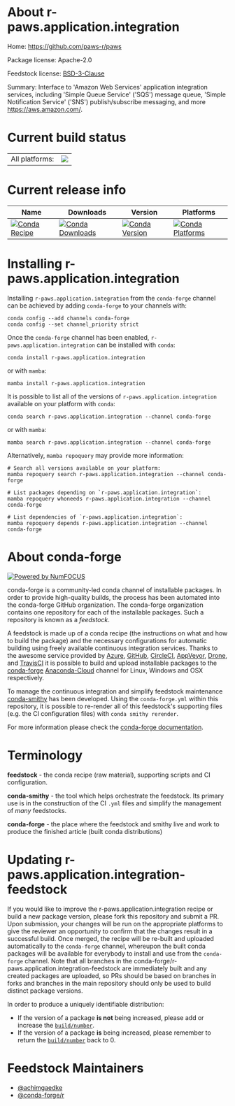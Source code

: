 About r-paws.application.integration
====================================

Home: https://github.com/paws-r/paws

Package license: Apache-2.0

Feedstock license: [BSD-3-Clause](https://github.com/conda-forge/r-paws.application.integration-feedstock/blob/main/LICENSE.txt)

Summary: Interface to 'Amazon Web Services' application integration services, including 'Simple Queue Service' ('SQS') message queue, 'Simple Notification Service' ('SNS') publish/subscribe messaging, and more <https://aws.amazon.com/>.

Current build status
====================


<table><tr><td>All platforms:</td>
    <td>
      <a href="https://dev.azure.com/conda-forge/feedstock-builds/_build/latest?definitionId=14243&branchName=main">
        <img src="https://dev.azure.com/conda-forge/feedstock-builds/_apis/build/status/r-paws.application.integration-feedstock?branchName=main">
      </a>
    </td>
  </tr>
</table>

Current release info
====================

| Name | Downloads | Version | Platforms |
| --- | --- | --- | --- |
| [![Conda Recipe](https://img.shields.io/badge/recipe-r--paws.application.integration-green.svg)](https://anaconda.org/conda-forge/r-paws.application.integration) | [![Conda Downloads](https://img.shields.io/conda/dn/conda-forge/r-paws.application.integration.svg)](https://anaconda.org/conda-forge/r-paws.application.integration) | [![Conda Version](https://img.shields.io/conda/vn/conda-forge/r-paws.application.integration.svg)](https://anaconda.org/conda-forge/r-paws.application.integration) | [![Conda Platforms](https://img.shields.io/conda/pn/conda-forge/r-paws.application.integration.svg)](https://anaconda.org/conda-forge/r-paws.application.integration) |

Installing r-paws.application.integration
=========================================

Installing `r-paws.application.integration` from the `conda-forge` channel can be achieved by adding `conda-forge` to your channels with:

```
conda config --add channels conda-forge
conda config --set channel_priority strict
```

Once the `conda-forge` channel has been enabled, `r-paws.application.integration` can be installed with `conda`:

```
conda install r-paws.application.integration
```

or with `mamba`:

```
mamba install r-paws.application.integration
```

It is possible to list all of the versions of `r-paws.application.integration` available on your platform with `conda`:

```
conda search r-paws.application.integration --channel conda-forge
```

or with `mamba`:

```
mamba search r-paws.application.integration --channel conda-forge
```

Alternatively, `mamba repoquery` may provide more information:

```
# Search all versions available on your platform:
mamba repoquery search r-paws.application.integration --channel conda-forge

# List packages depending on `r-paws.application.integration`:
mamba repoquery whoneeds r-paws.application.integration --channel conda-forge

# List dependencies of `r-paws.application.integration`:
mamba repoquery depends r-paws.application.integration --channel conda-forge
```


About conda-forge
=================

[![Powered by
NumFOCUS](https://img.shields.io/badge/powered%20by-NumFOCUS-orange.svg?style=flat&colorA=E1523D&colorB=007D8A)](https://numfocus.org)

conda-forge is a community-led conda channel of installable packages.
In order to provide high-quality builds, the process has been automated into the
conda-forge GitHub organization. The conda-forge organization contains one repository
for each of the installable packages. Such a repository is known as a *feedstock*.

A feedstock is made up of a conda recipe (the instructions on what and how to build
the package) and the necessary configurations for automatic building using freely
available continuous integration services. Thanks to the awesome service provided by
[Azure](https://azure.microsoft.com/en-us/services/devops/), [GitHub](https://github.com/),
[CircleCI](https://circleci.com/), [AppVeyor](https://www.appveyor.com/),
[Drone](https://cloud.drone.io/welcome), and [TravisCI](https://travis-ci.com/)
it is possible to build and upload installable packages to the
[conda-forge](https://anaconda.org/conda-forge) [Anaconda-Cloud](https://anaconda.org/)
channel for Linux, Windows and OSX respectively.

To manage the continuous integration and simplify feedstock maintenance
[conda-smithy](https://github.com/conda-forge/conda-smithy) has been developed.
Using the ``conda-forge.yml`` within this repository, it is possible to re-render all of
this feedstock's supporting files (e.g. the CI configuration files) with ``conda smithy rerender``.

For more information please check the [conda-forge documentation](https://conda-forge.org/docs/).

Terminology
===========

**feedstock** - the conda recipe (raw material), supporting scripts and CI configuration.

**conda-smithy** - the tool which helps orchestrate the feedstock.
                   Its primary use is in the construction of the CI ``.yml`` files
                   and simplify the management of *many* feedstocks.

**conda-forge** - the place where the feedstock and smithy live and work to
                  produce the finished article (built conda distributions)


Updating r-paws.application.integration-feedstock
=================================================

If you would like to improve the r-paws.application.integration recipe or build a new
package version, please fork this repository and submit a PR. Upon submission,
your changes will be run on the appropriate platforms to give the reviewer an
opportunity to confirm that the changes result in a successful build. Once
merged, the recipe will be re-built and uploaded automatically to the
`conda-forge` channel, whereupon the built conda packages will be available for
everybody to install and use from the `conda-forge` channel.
Note that all branches in the conda-forge/r-paws.application.integration-feedstock are
immediately built and any created packages are uploaded, so PRs should be based
on branches in forks and branches in the main repository should only be used to
build distinct package versions.

In order to produce a uniquely identifiable distribution:
 * If the version of a package **is not** being increased, please add or increase
   the [``build/number``](https://docs.conda.io/projects/conda-build/en/latest/resources/define-metadata.html#build-number-and-string).
 * If the version of a package **is** being increased, please remember to return
   the [``build/number``](https://docs.conda.io/projects/conda-build/en/latest/resources/define-metadata.html#build-number-and-string)
   back to 0.

Feedstock Maintainers
=====================

* [@achimgaedke](https://github.com/achimgaedke/)
* [@conda-forge/r](https://github.com/conda-forge/r/)

